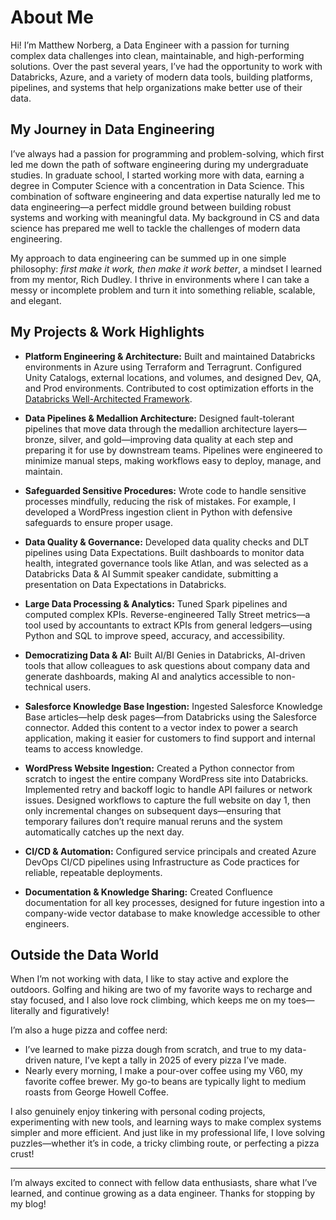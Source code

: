 # About Me

Hi! I’m Matthew Norberg, a Data Engineer with a passion for turning complex data challenges into clean, maintainable, and high-performing solutions. Over the past several years, I’ve had the opportunity to work with Databricks, Azure, and a variety of modern data tools, building platforms, pipelines, and systems that help organizations make better use of their data.  

## My Journey in Data Engineering

I’ve always had a passion for programming and problem-solving, which first led me down the path of software engineering during my undergraduate studies. In graduate school, I started working more with data, earning a degree in Computer Science with a concentration in Data Science. This combination of software engineering and data expertise naturally led me to data engineering—a perfect middle ground between building robust systems and working with meaningful data. My background in CS and data science has prepared me well to tackle the challenges of modern data engineering.  

My approach to data engineering can be summed up in one simple philosophy: *first make it work, then make it work better*, a mindset I learned from my mentor, Rich Dudley. I thrive in environments where I can take a messy or incomplete problem and turn it into something reliable, scalable, and elegant.  

## My Projects & Work Highlights

- **Platform Engineering & Architecture:** Built and maintained Databricks environments in Azure using Terraform and Terragrunt. Configured Unity Catalogs, external locations, and volumes, and designed Dev, QA, and Prod environments. Contributed to cost optimization efforts in the [Databricks Well-Architected Framework](https://docs.databricks.com/aws/en/lakehouse-architecture/).  

- **Data Pipelines & Medallion Architecture:** Designed fault-tolerant pipelines that move data through the medallion architecture layers—bronze, silver, and gold—improving data quality at each step and preparing it for use by downstream teams. Pipelines were engineered to minimize manual steps, making workflows easy to deploy, manage, and maintain.  

- **Safeguarded Sensitive Procedures:** Wrote code to handle sensitive processes mindfully, reducing the risk of mistakes. For example, I developed a WordPress ingestion client in Python with defensive safeguards to ensure proper usage.  

- **Data Quality & Governance:** Developed data quality checks and DLT pipelines using Data Expectations. Built dashboards to monitor data health, integrated governance tools like Atlan, and was selected as a Databricks Data & AI Summit speaker candidate, submitting a presentation on Data Expectations in Databricks.  

- **Large Data Processing & Analytics:** Tuned Spark pipelines and computed complex KPIs. Reverse-engineered Tally Street metrics—a tool used by accountants to extract KPIs from general ledgers—using Python and SQL to improve speed, accuracy, and accessibility.  

- **Democratizing Data & AI:** Built AI/BI Genies in Databricks, AI-driven tools that allow colleagues to ask questions about company data and generate dashboards, making AI and analytics accessible to non-technical users.  

- **Salesforce Knowledge Base Ingestion:** Ingested Salesforce Knowledge Base articles—help desk pages—from Databricks using the Salesforce connector. Added this content to a vector index to power a search application, making it easier for customers to find support and internal teams to access knowledge.  

- **WordPress Website Ingestion:** Created a Python connector from scratch to ingest the entire company WordPress site into Databricks. Implemented retry and backoff logic to handle API failures or network issues. Designed workflows to capture the full website on day 1, then only incremental changes on subsequent days—ensuring that temporary failures don’t require manual reruns and the system automatically catches up the next day.  

- **CI/CD & Automation:** Configured service principals and created Azure DevOps CI/CD pipelines using Infrastructure as Code practices for reliable, repeatable deployments.  

- **Documentation & Knowledge Sharing:** Created Confluence documentation for all key processes, designed for future ingestion into a company-wide vector database to make knowledge accessible to other engineers.  

## Outside the Data World

When I’m not working with data, I like to stay active and explore the outdoors. Golfing and hiking are two of my favorite ways to recharge and stay focused, and I also love rock climbing, which keeps me on my toes—literally and figuratively!  

I’m also a huge pizza and coffee nerd:  

- I’ve learned to make pizza dough from scratch, and true to my data-driven nature, I’ve kept a tally in 2025 of every pizza I’ve made.  
- Nearly every morning, I make a pour-over coffee using my V60, my favorite coffee brewer. My go-to beans are typically light to medium roasts from George Howell Coffee.  

I also genuinely enjoy tinkering with personal coding projects, experimenting with new tools, and learning ways to make complex systems simpler and more efficient. And just like in my professional life, I love solving puzzles—whether it’s in code, a tricky climbing route, or perfecting a pizza crust!  

---

I’m always excited to connect with fellow data enthusiasts, share what I’ve learned, and continue growing as a data engineer. Thanks for stopping by my blog!
